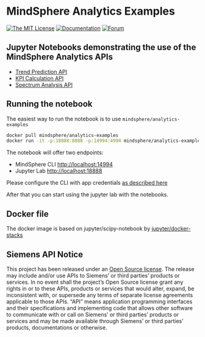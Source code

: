 <!-- @format -->

# MindSphere Analytics Examples

[![The MIT License](https://img.shields.io/badge/license-MIT-009999.svg?style=flat)](./LICENSE.md)
[![Documentation](https://img.shields.io/badge/mindsphere-documentation-%23009999.svg)](https://opensource.mindsphere.io/docs/mindconnect-nodejs/index.html)
[![Forum](https://img.shields.io/badge/mindsphere-community-%23009999.svg)](https://community.plm.automation.siemens.com/t5/Developer-Space/bd-p/MindSphere-platform-forum)

## Jupyter Notebooks demonstrating the use of the MindSphere Analytics APIs

-   [Trend Prediction API](trend-prediction.ipynb)
-   [KPI Calculation API](kpi-calculation.ipynb)
-   [Spectrum Analysis API](spectrum-analysis.ipynb)

## Running the notebook

The easiest way to run the notebook is to use `mindsphere/analytics-examples`

```bash
docker pull mindsphere/analytics-examples
docker run -it -p:18888:8888 -p:14994:4994 mindsphere/analytics-examples
```

The notebook will offer two endpoints:

-   MindSphere CLI [http://localhost:14994](http://localhost:14994)
-   Jupyter Lab [http://localhost:18888](http://localhost:18888)

Please configure the CLI with app credentials [as described here](https://opensource.mindsphere.io/docs/mindconnect-nodejs/cli/setting-up-the-cli.html)

After that you can start using the jupyter lab with the notebooks.

## Docker file

The docker image is based on jupyter/scipy-notebook by [jupyter/docker-stacks](https://github.com/jupyter/docker-stacks)

## Siemens API Notice

This project has been released under an [Open Source license](./LICENSE.md). The release may include and/or use APIs to Siemens’ or third parties’ products or services. In no event shall the project’s Open Source license grant any rights in or to these APIs, products or services that would alter, expand, be inconsistent with, or supersede any terms of separate license agreements applicable to those APIs. “API” means application programming interfaces and their specifications and implementing code that allows other software to communicate with or call on Siemens’ or third parties’ products or services and may be made available through Siemens’ or third parties’ products, documentations or otherwise.
